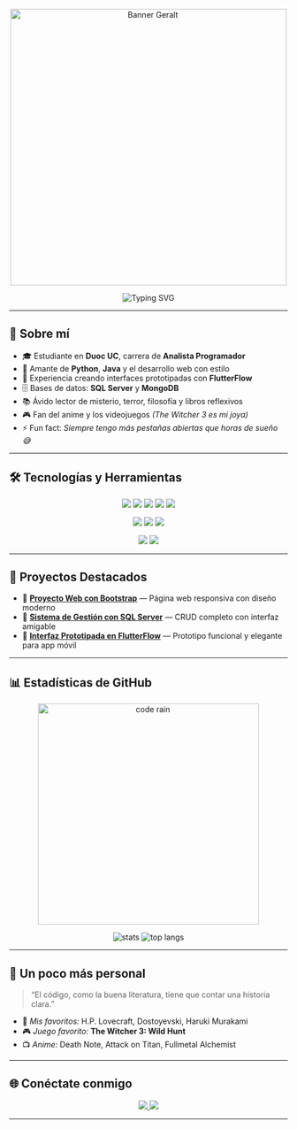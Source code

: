 <!-- Banner de Geralt -->
<p align="center">
  <img src="https://raw.githubusercontent.com/panchoq23/panchoq23/main/banner_geralt.png" width="500" alt="Banner Geralt" />
</p>

<!-- Texto animado estilo máquina de escribir -->
<p align="center">
  <img src="https://readme-typing-svg.herokuapp.com?font=Fira+Code&pause=1000&color=00BFFF&width=435&lines=Hola%2C+soy+Francisco+(Pancho)+%F0%9F%91%8B;Estudiante+de+Analista+Programador;Apasionado+por+el+c%C3%B3digo+y+la+filosof%C3%ADa;Fan+de+The+Witcher+3+%F0%9F%8E%AE;Amante+del+anime+y+los+libros+%F0%9F%93%9A" alt="Typing SVG" />
</p>

---

## 🌟 **Sobre mí**
- 🎓 Estudiante en **Duoc UC**, carrera de **Analista Programador**  
- 🐍 Amante de **Python**, **Java** y el desarrollo web con estilo  
- 📱 Experiencia creando interfaces prototipadas con **FlutterFlow**  
- 🗄️ Bases de datos: **SQL Server** y **MongoDB**  
- 📚 Ávido lector de misterio, terror, filosofía y libros reflexivos  
- 🎮 Fan del anime y los videojuegos *(The Witcher 3 es mi joya)*  
- ⚡ Fun fact: *Siempre tengo más pestañas abiertas que horas de sueño 😅*

---

## 🛠️ **Tecnologías y Herramientas**
<p align="center">
  <img src="https://img.shields.io/badge/Python-3776AB?style=for-the-badge&logo=python&logoColor=white" />
  <img src="https://img.shields.io/badge/Java-007396?style=for-the-badge&logo=java&logoColor=white" />
  <img src="https://img.shields.io/badge/JavaScript-323330?style=for-the-badge&logo=javascript&logoColor=F7DF1E" />
  <img src="https://img.shields.io/badge/HTML5-E34F26?style=for-the-badge&logo=html5&logoColor=white" />
  <img src="https://img.shields.io/badge/CSS3-1572B6?style=for-the-badge&logo=css3&logoColor=white" />
</p>

<p align="center">
  <img src="https://img.shields.io/badge/Bootstrap-563D7C?style=for-the-badge&logo=bootstrap&logoColor=white" />
  <img src="https://img.shields.io/badge/Tailwind_CSS-38B2AC?style=for-the-badge&logo=tailwind-css&logoColor=white" />
  <img src="https://img.shields.io/badge/FlutterFlow-02569B?style=for-the-badge&logo=flutter&logoColor=white" />
</p>

<p align="center">
  <img src="https://img.shields.io/badge/SQL%20Server-CC2927?style=for-the-badge&logo=microsoftsqlserver&logoColor=white" />
  <img src="https://img.shields.io/badge/MongoDB-47A248?style=for-the-badge&logo=mongodb&logoColor=white" />
</p>

---

## 📌 **Proyectos Destacados**
- 🔹 **[Proyecto Web con Bootstrap](https://github.com/panchoq23/)** — Página web responsiva con diseño moderno  
- 🔹 **[Sistema de Gestión con SQL Server](https://github.com/panchoq23/)** — CRUD completo con interfaz amigable  
- 🔹 **[Interfaz Prototipada en FlutterFlow](https://github.com/panchoq23/)** — Prototipo funcional y elegante para app móvil  

---

## 📊 **Estadísticas de GitHub**
<p align="center">
  <img src="https://media.tenor.com/GfSX-u7VGM4AAAAC/coding.gif" width="400" alt="code rain"/>
</p>

<p align="center">
  <img src="https://github-readme-stats.vercel.app/api?username=panchoq23&show_icons=true&theme=tokyonight" alt="stats"/>
  <img src="https://github-readme-stats.vercel.app/api/top-langs/?username=panchoq23&layout=compact&theme=tokyonight" alt="top langs"/>
</p>

---

## 🎯 **Un poco más personal**
> “El código, como la buena literatura, tiene que contar una historia clara.”

- 📖 *Mis favoritos:* H.P. Lovecraft, Dostoyevski, Haruki Murakami  
- 🎮 *Juego favorito:* **The Witcher 3: Wild Hunt**  
- 📺 *Anime:* Death Note, Attack on Titan, Fullmetal Alchemist

---

## 🌐 **Conéctate conmigo**
<p align="center">
  <a href="https://www.linkedin.com/in/TU_LINKEDIN/" target="_blank">
    <img src="https://img.shields.io/badge/LinkedIn-0077B5?style=for-the-badge&logo=linkedin&logoColor=white" />
  </a>
  <a href="mailto:TU_EMAIL">
    <img src="https://img.shields.io/badge/Email-D14836?style=for-the-badge&logo=gmail&logoColor=white" />
  </a>
</p>

--- 


